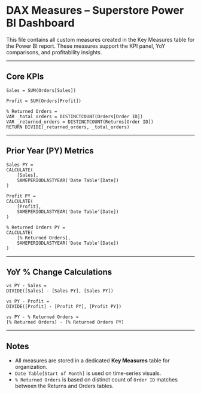 # DAX Measures – Superstore Power BI Dashboard

This file contains all custom measures created in the Key Measures table for the Power BI report. These measures support the KPI panel, YoY comparisons, and profitability insights.

---

## Core KPIs

```dax
Sales = SUM(Orders[Sales])

Profit = SUM(Orders[Profit])

% Returned Orders = 
VAR _total_orders = DISTINCTCOUNT(Orders[Order ID])
VAR _returned_orders = DISTINCTCOUNT(Returns[Order ID])
RETURN DIVIDE(_returned_orders, _total_orders)
```

---

## Prior Year (PY) Metrics

```dax
Sales PY = 
CALCULATE(
    [Sales],
    SAMEPERIODLASTYEAR('Date Table'[Date])
)

Profit PY = 
CALCULATE(
    [Profit],
    SAMEPERIODLASTYEAR('Date Table'[Date])
)

% Returned Orders PY = 
CALCULATE(
    [% Returned Orders],
    SAMEPERIODLASTYEAR('Date Table'[Date])
)
```

---

## YoY % Change Calculations

```dax
vs PY - Sales = 
DIVIDE([Sales] - [Sales PY], [Sales PY])

vs PY - Profit = 
DIVIDE([Profit] - [Profit PY], [Profit PY])

vs PY - % Returned Orders = 
[% Returned Orders] - [% Returned Orders PY]
```

---

## Notes

- All measures are stored in a dedicated **Key Measures** table for organization.
- `Date Table[Start of Month]` is used on time-series visuals.
- `% Returned Orders` is based on distinct count of `Order ID` matches between the Returns and Orders tables.
